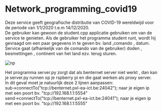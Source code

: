 # Network_programming_covid19
Deze service geeft geografische distributie van COVID-19 wereldwijd voor de periode van 1/1/2020 t.e.m 14/12/2020.                 
De gebruiker kan gewoon de student.cpp applicatie gebruiken om van de service te genieten.
Als de gebruiker het programma student runt, wordt hij gevraagd om een paar gegevens in te geven bv. land ,comando , datum.       
Service gaat (afhankelijk van de comando van de gebruiker) doden , besmettingen , continent van het land ezv. terug sturen.


![np](https://user-images.githubusercontent.com/46653906/120383593-5c9e0c00-c325-11eb-95d8-3a320aed6ed7.png)

Het programma server.py zorgt dat als benternet server niet werkt , dan kan je server.py runnen op je rspberry pi en die gaat werken als proxy server.    
In dit geval moet je natuurlijk deze 2 lijnen aanpassen:                                                                                    
sub->connectTo("tcp://benternet.pxl-ea-ict.be:24042"); naar je eigen ip met een poort bv. "tcp://192.168.1.1:5554"                       
send->connectTo("tcp://benternet.pxl-ea-ict.be:24041"); naar je eigen ip met een poort bv. "tcp://192.168.1.1:5555"
